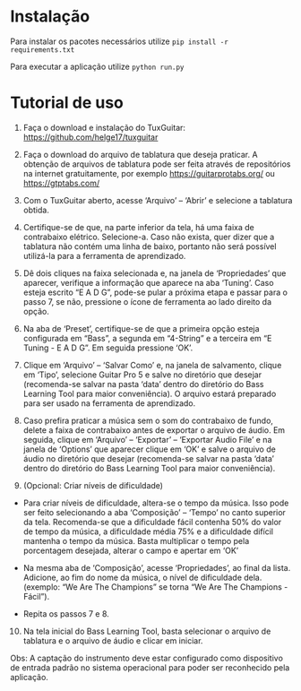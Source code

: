 # Instalação

Para instalar os pacotes necessários utilize ```pip install -r requirements.txt```

Para executar a aplicação utilize ```python run.py```

# Tutorial de uso

1) Faça o download e instalação do TuxGuitar: https://github.com/helge17/tuxguitar

2) Faça o download do arquivo de tablatura que deseja praticar. A obtenção de arquivos de tablatura pode ser feita através de repositórios na internet gratuitamente, por exemplo https://guitarprotabs.org/ ou https://gtptabs.com/

3) Com o TuxGuitar aberto, acesse ‘Arquivo’ – ‘Abrir’ e selecione a tablatura obtida.

4) Certifique-se de que, na parte inferior da tela, há uma faixa de contrabaixo elétrico. Selecione-a. Caso não exista, quer dizer que a tablatura não contém uma linha de baixo, portanto não será possível utilizá-la para a ferramenta de aprendizado.

5) Dê dois cliques na faixa selecionada e, na janela de ‘Propriedades’ que aparecer, verifique a informação que aparece na aba ‘Tuning’. Caso esteja escrito “E A D G”, pode-se pular a próxima etapa e passar para o passo 7, se não, pressione o ícone de ferramenta ao lado direito da opção.

6) Na aba de ‘Preset’, certifique-se de que a primeira opção esteja configurada em “Bass”, a segunda em “4-String” e a terceira em “E Tuning - E A D G”. Em seguida pressione ‘OK’.

7) Clique em  ‘Arquivo’ – ‘Salvar Como’ e, na janela de salvamento, clique em ‘Tipo’, selecione Guitar Pro 5 e salve no diretório que desejar (recomenda-se salvar na pasta ‘data’ dentro do diretório do Bass Learning Tool para maior conveniência). O arquivo estará preparado para ser usado na ferramenta de aprendizado.

8) Caso prefira praticar a música sem o som do contrabaixo de fundo, delete a faixa de contrabaixo antes de exportar o arquivo de áudio. Em seguida, clique em ‘Arquivo’ – ‘Exportar’ – ‘Exportar Audio File’ e na janela de ‘Options’ que aparecer clique em ‘OK’ e salve o arquivo de áudio no diretório que desejar (recomenda-se salvar na pasta ‘data’ dentro do diretório do Bass Learning Tool para maior conveniência). 

9) (Opcional: Criar níveis de dificuldade)

- Para criar níveis de dificuldade, altera-se o tempo da música. Isso pode ser feito selecionando a aba ‘Composição’ – ‘Tempo’ no canto superior da tela. Recomenda-se que a dificuldade fácil contenha 50% do valor de tempo da música, a dificuldade média 75% e a dificuldade difícil mantenha o tempo da música. Basta multiplicar o tempo pela porcentagem desejada, alterar o campo e apertar em ‘OK’

- Na mesma aba de ‘Composição’, acesse ‘Propriedades’, ao final da lista. Adicione, ao fim do nome da música, o nível de dificuldade dela. (exemplo: “We Are The Champions” se torna “We Are The Champions - Fácil”).

- Repita os passos 7 e 8.

10) Na tela inicial do Bass Learning Tool, basta selecionar o arquivo de tablatura e o arquivo de áudio e clicar em iniciar.

Obs: A captação do instrumento deve estar configurado como dispositivo de entrada padrão no sistema operacional para poder ser reconhecido pela aplicação.

